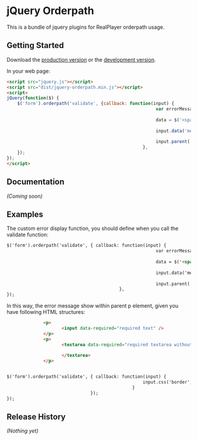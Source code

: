 # jQuery Orderpath

This is a bundle of jquery plugins for RealPlayer orderpath usage.

## Getting Started
Download the [production version][min] or the [development version][max].

[min]: https://raw.github.com/deanyan/jquery-orderpath/master/dist/jquery-orderpath.min.js
[max]: https://raw.github.com/deanyan/jquery-orderpath/master/dist/jquery-orderpath.js

In your web page:

```html
<script src="jquery.js"></script>
<script src="dist/jquery-orderpath.min.js"></script>
<script>
jQuery(function($) {
	$('form').orderpath('validate', {callback: function(input) {
														 var errorMessage = input.data('required');
		
														 data = $('<span class="message" />').text(errorMessage);
														 
														 input.data('message', data);
														 
														 input.parent('p').append(data);
													},
	});
});
</script>
```

## Documentation
_(Coming soon)_

## Examples
The custom error display function, you should define when you call the validate function:
```html
$('form').orderpath('validate', { callback: function(input) {
														 var errorMessage = input.data('required');
		
														 data = $('<span class="message" />').text(errorMessage);
														 
														 input.data('message', data);
														 
														 input.parent('p').append(data);
										   },
});
```

In this way, the error message show within parent p element, given you have following HTML structures:
```html
			  <p>
                     <input data-required="required text" />
              </p>
              <p>
                     <textarea data-required="required textarea without value">
                            
                     </textarea>
              </p>


$('form').orderpath('validate', { callback: function(input) {
                                                    input.css('border', '1px solid red');
                                                }
								});
});
```
## Release History
_(Nothing yet)_
